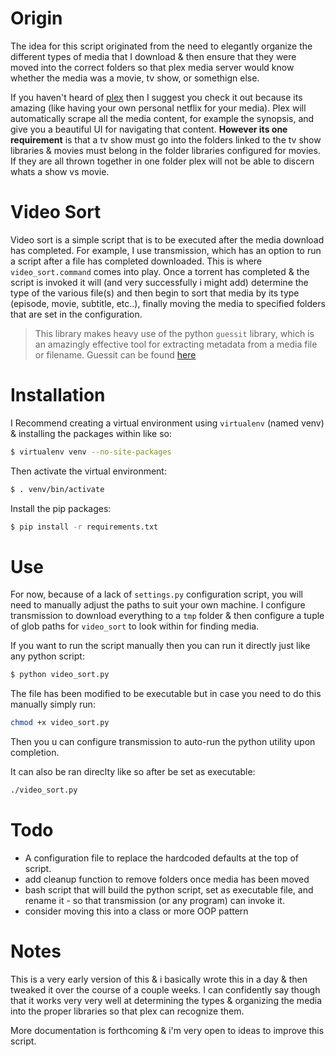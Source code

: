 Origin
==========

The idea for this script originated from the need to elegantly organize the different types of media that I download & then
ensure that they were moved into the correct folders so that plex media server would know whether the media was a movie, tv show, or somethign else. 

If you haven't heard of [plex](http://plex.tv) then I suggest you check it out because its amazing (like having your own personal netflix for your media). Plex will automatically scrape all the media content, for example the synopsis, and give you a beautiful UI for navigating that content. **However its one requirement** is that a tv show must go into the folders linked to the tv show libraries & movies must belong in the folder libraries configured for movies. If they are all thrown together in one folder plex will not be able to discern whats a show vs movie. 

Video Sort
===========

Video sort is a simple script that is to be executed after the media download has completed. For example, I use transmission, which has an option to run a script after a file has completed downloaded. This is where `video_sort.command` comes into play. Once a torrent has completed & the script is invoked it will (and very successfully i might add) determine the type of the various file(s) and then begin to sort that media by its type (episode, movie, subtitle, etc..), finally moving the media to specified folders that are set in the configuration. 

> This library makes heavy use of the python `guessit` library, which is
> an amazingly effective tool for extracting metadata from a media file or filename. Guessit can be found [here](https://github.com/guessit-io/guessit)

Installation
============

I Recommend creating a virtual environment using `virtualenv` (named venv) & installing the packages within like so:

```bash
$ virtualenv venv --no-site-packages
```

Then activate the virtual environment:

```bash
$ . venv/bin/activate
```

Install the pip packages:

```bash
$ pip install -r requirements.txt
```

Use
===

For now, because of a lack of `settings.py` configuration script, you will need to manually adjust the paths to suit your own machine. I configure transmission to download everything to a `tmp` folder & then configure a tuple of glob paths for `video_sort` to look within for finding media.

If you want to run the script manually then you can run it directly just like any python script:

```bash
$ python video_sort.py
```

The file has been modified to be executable but in case you need to do this
manually simply run:

```bash
chmod +x video_sort.py
```

Then you u can configure transmission to auto-run the python utility upon completion. 

It can also be ran direclty like so after be set as executable: 

```bash
./video_sort.py
```

Todo
===========

- A configuration file to replace the hardcoded defaults at the top of script.
- add cleanup function to remove folders once media has been moved
- bash script that will build the python script, set as executable file, 
  and rename it - so that transmission (or any program) can invoke it.
- consider moving this into a class or more OOP pattern

Notes
=====

This is a very early version of this & i basically wrote this in a day & then tweaked it over the course of a couple weeks. I can confidently say though that it works very very well at determining the types & organizing the media into the proper libraries so that
plex can recognize them.

More documentation is forthcoming & i'm very open to ideas to improve this script. 

